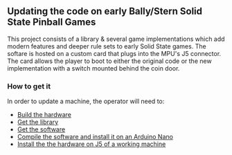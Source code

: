 ## Updating the code on early Bally/Stern Solid State Pinball Games

This project consists of a library & several game implementations which add modern features and deeper rule sets to early Solid State games. The softare is hosted on a custom card that plugs into the MPU's J5 connector. The card allows the player to boot to either the original code or the new implementation with a switch mounted behind the coin door.

### How to get it
In order to update a machine, the operator will need to:
- [Build the hardware](hardware.md)
- [Get the library](library.md)
- [Get the software](software.md)
- [Compile the software and install it on an Arduino Nano](compile.md)
- [Install the the hardware on J5 of a working machine](install.md)



